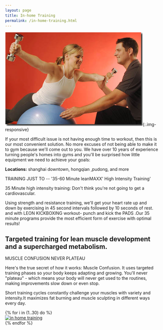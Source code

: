 ```yaml
---
layout: page
title: In-home Training
permalink: /in-home-training.html
---
```


![in home training](img/in-home-training.jpg){:.img-responsive}

If your most difficult issue is not having enough time to workout, then this is our most convenient solution. No more excuses of not being able to make it to gym because we'll come out to you. We have over 10 years of experience turning people's homes into gyms and you'll be surprised how little equipment we need to achieve your goals:

**Locations:** shanghai downtown, hongqian ,pudong, and more

<span class="lead">TRAINING JUST TO -- '35-60 Minute leanMAXX' High Intensity Training'</span>

35 Minute high intensity training: Don't think you're not going to get a cardiovascular.

Using strength and resistance training, we'll get your heart rate up and down by exercising in 45 second intervals followed by 10 seconds of rest. and with LEON KICKBOXING workout- punch and kick the PADS .Our 35 minute programs provide the most efficient form of exercise with optimal results!

Targeted training for lean muscle development and a supercharged metabolism.
--------------------------------------

MUSCLE CONFUSION NEVER PLATEAU

Here's the true secret of how it works: Muscle Confusion. It uses targeted training phases so your body keeps adapting and growing. You'll never "plateau" - which means your body will never get used to the routines, making improvements slow down or even stop.

Short training cycles constantly challenge your muscles with variety and intensity.It maximizes fat burning and muscle sculpting in different ways every day.

<div class="row">
  {% for i in (1..30) do %}
  <div class="col-xs-6 col-sm-3">
    <a class="fancybox" rel="group" href="/img/in-home-training/img-{{ i }}.jpg">
      <img class="img-responsive" src="/img/in-home-training/img-{{ i }}.jpg" alt="in home training" />
    </a>
  </div>
  {% endfor %}
</div>
